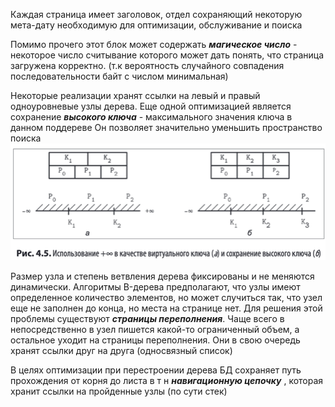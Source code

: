Каждая страница имеет заголовок, отдел сохраняющий некоторую мета-дату необходимую для оптимизации, обслуживание и поиска

Помимо прочего этот блок может содержать _**магическое число**_ - некоторое число считывание которого может дать понять, что страница загружена корректно.
(т.к вероятность случайного совпадения последовательности байт с числом минимальная)

Некоторые реализации хранят ссылки на левый и правый одноуровневые узлы дерева.
Еще одной оптимизацией является сохранение **_высокого ключа_** - максимального значения ключа в данном поддереве
Он позволяет значительно уменьшить пространство поиска
![high-key.png](../../resources/high-key.png)

Размер узла и степень ветвления дерева фиксированы и не меняются динамически.
Алгоритмы B-дерева предполагают, что узлы имеют определенное количество элементов, но может случиться так, что
узел еще не заполнен до конца, но места на странице нет. Для решения этой проблемы существуют 
**_страницы переполнения_**. Чаще всего в непосредственно в узел пишется какой-то ограниченный объем, а остальное уходит
на страницы переполнения. Они в свою очередь хранят ссылки друг на друга (односвязный список)

В целях оптимизации при перестроении дерева БД сохраняет путь прохождения от корня до листа в т н **_навигационную цепочку_**
, которая хранит ссылки на пройденные узлы (по сути стек)